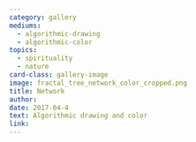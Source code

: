```yaml
---
category: gallery
mediums:
  - algorithmic-drawing
  - algorithmic-color
topics:
  - spirituality
  - nature
card-class: gallery-image
image: fractal_tree_network_color_cropped.png
title: Network
author:
date: 2017-04-4
text: Algorithmic drawing and color
link:
---
```

